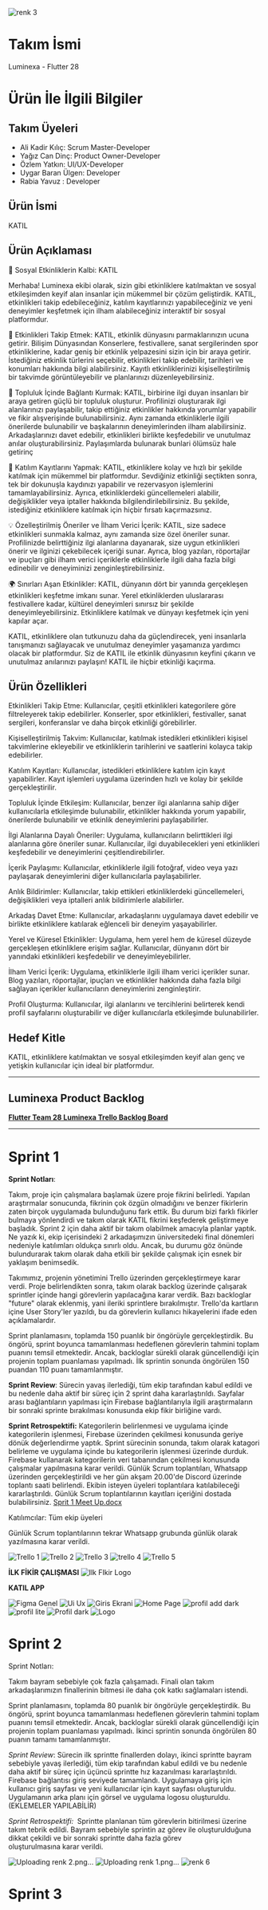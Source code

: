 ![renk 3](https://github.com/Yaizzz/F28_Luminexa/assets/113242271/16bfd519-e312-4c02-81cf-13f821be3385)
# **Takım İsmi**

Luminexa - Flutter 28

# Ürün İle İlgili Bilgiler

## Takım Üyeleri
- Ali Kadir Kılıç: Scrum Master-Developer
- Yağız Can Dinç: Product Owner-Developer
- Özlem Yatkın: UI/UX-Developer
- Uygar Baran Ülgen: Developer
- Rabia Yavuz : Developer

## Ürün İsmi
  KATIL
 
## Ürün Açıklaması
  📢 Sosyal Etkinliklerin Kalbi: KATIL

Merhaba! Luminexa ekibi olarak, sizin gibi etkinliklere katılmaktan ve sosyal etkileşimden keyif alan insanlar için mükemmel bir çözüm geliştirdik. KATIL, etkinlikleri takip edebileceğiniz, katılım kayıtlarınızı yapabileceğiniz ve yeni deneyimler keşfetmek için ilham alabileceğiniz interaktif bir sosyal platformdur.

🎉 Etkinlikleri Takip Etmek: KATIL, etkinlik dünyasını parmaklarınızın ucuna getirir. Bilişim Dünyasından Konserlere, festivallere, sanat sergilerinden spor etkinliklerine, kadar geniş bir etkinlik yelpazesini sizin için bir araya getirir. İstediğiniz etkinlik türlerini seçebilir, etkinlikleri takip edebilir, tarihleri ve konumları hakkında bilgi alabilirsiniz. Kayıtlı etkinliklerinizi kişiselleştirilmiş bir takvimde görüntüleyebilir ve planlarınızı düzenleyebilirsiniz.

🤝 Topluluk İçinde Bağlantı Kurmak: KATIL, birbirine ilgi duyan insanları bir araya getiren güçlü bir topluluk oluşturur. Profilinizi oluşturarak ilgi alanlarınızı paylaşabilir, takip ettiğiniz etkinlikler hakkında yorumlar yapabilir ve fikir alışverişinde bulunabilirsiniz. Aynı zamanda etkinliklerle ilgili önerilerde bulunabilir ve başkalarının deneyimlerinden ilham alabilirsiniz. Arkadaşlarınızı davet edebilir, etkinlikleri birlikte keşfedebilir ve unutulmaz anılar oluşturabilirsiniz. Paylaşımlarda bulunarak bunlari ölümsüz hale getirinç

📝 Katılım Kayıtlarını Yapmak: KATIL, etkinliklere kolay ve hızlı bir şekilde katılmak için mükemmel bir platformdur. Sevdiğiniz etkinliği seçtikten sonra, tek bir dokunuşla kaydınızı yapabilir ve rezervasyon işlemlerini tamamlayabilirsiniz. Ayrıca, etkinliklerdeki güncellemeleri alabilir, değişiklikler veya iptaller hakkında bilgilendirilebilirsiniz. Bu şekilde, istediğiniz etkinliklere katılmak için hiçbir fırsatı kaçırmazsınız.

💡 Özelleştirilmiş Öneriler ve İlham Verici İçerik: KATIL, size sadece etkinlikleri sunmakla kalmaz, aynı zamanda size özel öneriler sunar. Profilinizde belirttiğiniz ilgi alanlarına dayanarak, size uygun etkinlikleri önerir ve ilginizi çekebilecek içeriği sunar. Ayrıca, blog yazıları, röportajlar ve ipuçları gibi ilham verici içeriklerle etkinliklerle ilgili daha fazla bilgi edinebilir ve deneyiminizi zenginleştirebilirsiniz.

🌍 Sınırları Aşan Etkinlikler: KATIL, dünyanın dört bir yanında gerçekleşen etkinlikleri keşfetme imkanı sunar. Yerel etkinliklerden uluslararası festivallere kadar, kültürel deneyimleri sınırsız bir şekilde deneyimleyebilirsiniz. Etkinliklere katılmak ve dünyayı keşfetmek için yeni kapılar açar.

KATIL, etkinliklere olan tutkunuzu daha da güçlendirecek, yeni insanlarla tanışmanızı sağlayacak ve unutulmaz deneyimler yaşamanıza yardımcı olacak bir platformdur. Siz de KATIL ile etkinlik dünyasının keyfini çıkarın ve unutulmaz anılarınızı paylaşın! KATIL ile hiçbir etkinliği kaçırma.


## Ürün Özellikleri
Etkinlikleri Takip Etme: Kullanıcılar, çeşitli etkinlikleri kategorilere göre filtreleyerek takip edebilirler. Konserler, spor etkinlikleri, festivaller, sanat sergileri, konferanslar ve daha birçok etkinliği görebilirler.

Kişiselleştirilmiş Takvim: Kullanıcılar, katılmak istedikleri etkinlikleri kişisel takvimlerine ekleyebilir ve etkinliklerin tarihlerini ve saatlerini kolayca takip edebilirler.

Katılım Kayıtları: Kullanıcılar, istedikleri etkinliklere katılım için kayıt yapabilirler. Kayıt işlemleri uygulama üzerinden hızlı ve kolay bir şekilde gerçekleştirilir.

Topluluk İçinde Etkileşim: Kullanıcılar, benzer ilgi alanlarına sahip diğer kullanıcılarla etkileşimde bulunabilir, etkinlikler hakkında yorum yapabilir, önerilerde bulunabilir ve etkinlik deneyimlerini paylaşabilirler.

İlgi Alanlarına Dayalı Öneriler: Uygulama, kullanıcıların belirttikleri ilgi alanlarına göre öneriler sunar. Kullanıcılar, ilgi duyabilecekleri yeni etkinlikleri keşfedebilir ve deneyimlerini çeşitlendirebilirler.

İçerik Paylaşımı: Kullanıcılar, etkinliklerle ilgili fotoğraf, video veya yazı paylaşarak deneyimlerini diğer kullanıcılarla paylaşabilirler.

Anlık Bildirimler: Kullanıcılar, takip ettikleri etkinliklerdeki güncellemeleri, değişiklikleri veya iptalleri anlık bildirimlerle alabilirler.

Arkadaş Davet Etme: Kullanıcılar, arkadaşlarını uygulamaya davet edebilir ve birlikte etkinliklere katılarak eğlenceli bir deneyim yaşayabilirler.

Yerel ve Küresel Etkinlikler: Uygulama, hem yerel hem de küresel düzeyde gerçekleşen etkinliklere erişim sağlar. Kullanıcılar, dünyanın dört bir yanındaki etkinlikleri keşfedebilir ve deneyimleyebilirler.

İlham Verici İçerik: Uygulama, etkinliklerle ilgili ilham verici içerikler sunar. Blog yazıları, röportajlar, ipuçları ve etkinlikler hakkında daha fazla bilgi sağlayan içerikler kullanıcıların deneyimlerini zenginleştirir.

Profil Oluşturma: Kullanıcılar, ilgi alanlarını ve tercihlerini belirterek kendi profil sayfalarını oluşturabilir ve diğer kullanıcılarla etkileşimde bulunabilirler.

## Hedef Kitle
KATIL, etkinliklere katılmaktan ve sosyal etkileşimden keyif alan genç ve yetişkin kullanıcılar için ideal bir platformdur.

---

## Luminexa Product Backlog
**[Flutter Team 28 Luminexa Trello Backlog Board](https://trello.com/invite/b/yOMydtRq/ATTI5bc1ac19e96a4d8adf74535fa9f13df93638D2DC/sprit-1)**

---

# Sprint 1
**Sprint Notları**:

Takım, proje için çalışmalara başlamak üzere proje fikrini belirledi. Yapılan araştırmalar sonucunda, fikrinin çok özgün olmadığını ve benzer fikirlerin zaten birçok uygulamada bulunduğunu fark ettik. Bu durum bizi farklı fikirler bulmaya yönlendirdi ve takım olarak KATIL fikrini keşfederek geliştirmeye başladık.
Sprint 2 için daha aktif bir takım olabilmek amacıyla planlar yaptık. Ne yazık ki, ekip içerisindeki 2 arkadaşımızın üniversitedeki final dönemleri nedeniyle katılımları oldukça sınırlı oldu. Ancak, bu durumu göz önünde bulundurarak takım olarak daha etkili bir şekilde çalışmak için esnek bir yaklaşım benimsedik.

Takımımız, projenin yönetimini Trello üzerinden gerçekleştirmeye karar verdi. Proje belirlendikten sonra, takım olarak backlog üzerinde çalışarak sprintler içinde hangi görevlerin yapılacağına karar verdik. Bazı backloglar "future" olarak eklenmiş, yani ileriki sprintlere bırakılmıştır. Trello'da kartların içine User Story'ler yazıldı, bu da görevlerin kullanıcı hikayelerini ifade eden açıklamalardır.

Sprint planlamasını, toplamda 150 puanlık bir öngörüyle gerçekleştirdik. Bu öngörü, sprint boyunca tamamlanması hedeflenen görevlerin tahmini toplam puanını temsil etmektedir. Ancak, backloglar sürekli olarak güncellendiği için projenin toplam puanlaması yapılmadı. İlk sprintin sonunda öngörülen 150 puandan 110 puanı tamamlanmıştır.


**Sprint Review**: Sürecin yavaş ilerlediği, tüm ekip tarafından kabul edildi ve bu nedenle daha aktif bir süreç için 2 sprint daha kararlaştırıldı. Sayfalar arası bağlantıların yapılması için Firebase bağlantılarıyla ilgili araştırmaların bir sonraki sprinte bırakılması konusunda ekip fikir birliğine vardı.

**Sprint Retrospektifi:**
Kategorilerin belirlenmesi ve uygulama içinde kategorilerin işlenmesi, Firebase üzerinden çekilmesi konusunda geriye dönük değerlendirme yaptık.
Sprint sürecinin sonunda, takım olarak katagori belirleme ve uygulama içinde bu kategorilerin işlenmesi üzerinde durduk. Firebase kullanarak kategorilerin veri tabanından çekilmesi konusunda çalışmalar yapılmasına karar verildi. 
Günlük Scrum toplantıları, Whatsapp üzerinden gerçekleştirildi ve her gün akşam 20.00'de Discord üzerinde toplantı saati belirlendi. Ekibin isteyen üyeleri toplantılara katılabileceği kararlaştırıldı. Günlük Scrum toplantılarının kayıtları içeriğini dostada bulabilirsiniz.
[Sprit 1 Meet Up.docx](https://github.com/Yaizzz/F28_Luminexa/files/11782162/Sprit.1.Meet.Up.docx)


Katılımcılar: Tüm ekip üyeleri

Günlük Scrum toplantılarının tekrar Whatsapp grubunda günlük olarak yazılmasına karar verildi.


![Trello 1](https://github.com/Yaizzz/F28_Luminexa/assets/113242271/210b9a07-db49-4145-85a1-4870497996a7)
![Trello 2](https://github.com/Yaizzz/F28_Luminexa/assets/113242271/e7c0dfc5-bd37-4585-ba47-bbbcc51968de)
![Trello 3](https://github.com/Yaizzz/F28_Luminexa/assets/113242271/9d4b8b0a-dfd2-4991-97bf-19b22ef0f876)
![trello 4](https://github.com/Yaizzz/F28_Luminexa/assets/113242271/ce429230-7680-49fb-8691-b5539f1db4d1)
![Trello 5](https://github.com/Yaizzz/F28_Luminexa/assets/113242271/34df0ada-aaa9-4f34-a63d-178b20a29136)

**İLK FİKİR ÇALIŞMASI**
![Ilk FIkir Logo](https://github.com/Yaizzz/F28_Luminexa/assets/113242271/924fdf6c-cdeb-4faa-bd2a-3582364fcff2)

**KATIL APP**

![Figma Genel](https://github.com/Yaizzz/F28_Luminexa/assets/113242271/b8755fcf-ad94-4d44-99e0-cac60bddd78e)
![Ui Ux](https://github.com/Yaizzz/F28_Luminexa/assets/113242271/844f8345-7ad7-44b2-b71e-72ef537df5a5)
![Giris Ekrani](https://github.com/Yaizzz/F28_Luminexa/assets/113242271/37aef623-bf84-4213-8ad8-91a8fae74eaf)
![Home Page](https://github.com/Yaizzz/F28_Luminexa/assets/113242271/1c5eafd8-b8ec-471f-8f64-099f7f15cc81)
![profil add dark](https://github.com/Yaizzz/F28_Luminexa/assets/113242271/c19186aa-7bea-4ad1-bf4d-f3f66784fc72)
![profil lite](https://github.com/Yaizzz/F28_Luminexa/assets/113242271/5706f29c-9daa-4351-902b-469e6bb0ff8c)
![Profil dark](https://github.com/Yaizzz/F28_Luminexa/assets/113242271/b74ccd75-ae45-41db-8267-e5389cb629f7)
![Logo](https://github.com/Yaizzz/F28_Luminexa/assets/113242271/0e9b9978-544c-423a-b34e-d2ad7572efaa)



# Sprint 2

Sprint Notları: 

Takım bayram sebebiyle çok fazla çalışamadı. Finali olan takım arkadaşlarımızın finallerinin bitmesi ile daha çok katkı sağlamaları istendi. 

Sprint planlamasını, toplamda 80 puanlık bir öngörüyle gerçekleştirdik. Bu öngörü, sprint boyunca tamamlanması hedeflenen görevlerin tahmini toplam puanını temsil etmektedir. Ancak, backloglar sürekli olarak güncellendiği için projenin toplam puanlaması yapılmadı. İkinci sprintin sonunda öngörülen 80 puanın tamamı tamamlanmıştır. 

*Sprint Review*: Sürecin ilk sprintte finallerden dolayı, ikinci sprintte bayram sebebiyle yavaş ilerlediği, tüm ekip tarafından kabul edildi ve bu nedenle daha aktif bir süreç için üçüncü sprintte hız kazanılması kararlaştırıldı. Firebase bağlantısı giriş seviyede tamamlandı. Uygulamaya giriş için kullanıcı giriş sayfası ve yeni kullanıcılar için kayıt sayfası oluşturuldu. Uygulamanın arka planı için görsel ve uygulama logosu oluşturuldu. (EKLEMELER YAPILABİLİR)

*Sprint Retrospektifi:*  Sprintte planlanan tüm görevlerin bitirilmesi üzerine takım tebrik edildi. Bayram sebebiyle sprintin az görev ile oluşturulduğuna dikkat çekildi ve bir sonraki sprintte daha fazla görev oluşturulmasına karar verildi.

![Uploading renk 2.png…]()
![Uploading renk 1.png…]()
![renk 6](https://github.com/Yaizzz/F28_Luminexa/assets/113242271/1209d357-b7cf-4510-8d55-31f866b92ea0)

# Sprint 3
